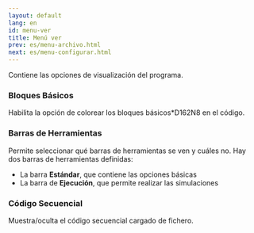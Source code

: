 ```yaml
---
layout: default
lang: en
id: menu-ver
title: Menú ver
prev: es/menu-archivo.html
next: es/menu-configurar.html
---
```


Contiene las opciones de visualización del programa.


### Bloques Básicos

Habilita la opción de colorear los bloques básicos*D162N8 en el código.


### Barras de Herramientas

Permite seleccionar qué barras de herramientas se ven y cuáles no. Hay dos barras de herramientas definidas:

* La barra **Estándar**, que contiene las opciones básicas
* La barra de **Ejecución**, que permite realizar las simulaciones


### Código Secuencial

Muestra/oculta el código secuencial cargado de fichero.
